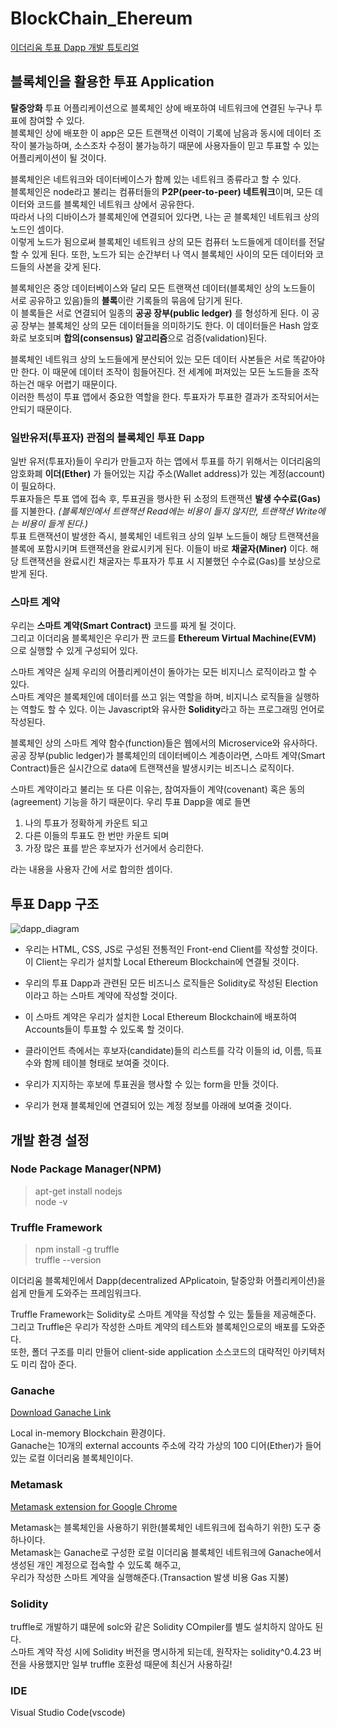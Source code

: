 # BlockChain_Ehereum
[이더리움 투표 Dapp 개발 튜토리얼](https://www.dappuniversity.com/articles/the-ultimate-ethereum-dapp-tutorial)  

## 블록체인을 활용한 투표 Application  
**탈중앙화** 투표 어플리케이션으로 블록체인 상에 배포하여 네트워크에 연결된 누구나 투표에 참여할 수 있다.  
블록체인 상에 배포한 이 app은 모든 트랜잭션 이력이 기록에 남음과 동시에 데이터 조작이 불가능하며, 소스조차 수정이 불가능하기 때문에 사용자들이 믿고 투표할 수 있는 어플리케이션이 될 것이다.  

블록체인은 네트워크와 데이터베이스가 함께 있는 네트워크 종류라고 할 수 있다.  
블록체인은 node라고 불리는 컴퓨터들의 **P2P(peer-to-peer) 네트워크**이며, 모든 데이터와 코드를 블록체인 네트워크 상에서 공유한다.  
따라서 나의 디바이스가 블록체인에 연결되어 있다면, 나는 곧 블록체인 네트워크 상의 노드인 셈이다.  
이렇게 노드가 됨으로써 블록체인 네트워크 상의 모든 컴퓨터 노드들에게 데이터를 전달할 수 있게 된다. 또한, 노드가 되는 순간부터 나 역시 블록체인 사이의 모든 데이터와 코드들의 사본을 갖게 된다.  

블록체인은 중앙 데이터베이스와 달리 모든 트랜잭션 데이터(블록체인 상의 노드들이 서로 공유하고 있음)들의 **블록**이란 기록들의 묶음에 담기게 된다.  
이 블록들은 서로 연결되어 일종의 **공공 장부(public ledger)** 를 형성하게 된다. 이 공공 장부는 블록체인 상의 모든 데이터들을 의미하기도 한다. 이 데이터들은 Hash 암호화로 보호되며 **합의(consensus) 알고리즘**으로 검증(validation)된다.  

블록체인 네트워크 상의 노드들에게 분산되어 있는 모든 데이터 사본들은 서로 똑같아야만 한다. 이 때문에 데이터 조작이 힘들어진다. 전 세계에 퍼져있는 모든 노드들을 조작하는건 매우 어렵기 때문이다.  
이러한 특성이 투표 앱에서 중요한 역할을 한다. 투표자가 투표한 결과가 조작되어서는 안되기 때문이다.  


### 일반유저(투표자) 관점의 블록체인 투표 Dapp  
일반 유저(투표자)들이 우리가 만들고자 하는 앱에서 투표를 하기 위해서는 이더리움의 암호화폐 **이더(Ether)** 가 들어있는 지갑 주소(Wallet address)가 있는 계정(account)이 필요하다.  
투표자들은 투표 앱에 접속 후, 투표권을 행사한 뒤 소정의 트랜잭션 **발생 수수료(Gas)** 를 지불한다. *(블록체인에서 트랜잭션 Read에는 비용이 들지 않지만, 트랜잭션 Write에는 비용이 들게 된다.)*  
투표 트랜잭션이 발생한 즉시, 블록체인 네트워크 상의 일부 노드들이 해당 트랜잭션을 블록에 포함시키며 트랜잭션을 완료시키게 된다. 이들이 바로 **채굴자(Miner)** 이다. 해당 트랜잭션을 완료시킨 채굴자는 투표자가 투표 시 지불했던 수수료(Gas)를 보상으로 받게 된다.  

### 스마트 계약  
우리는 **스마트 계약(Smart Contract)** 코드를 짜게 될 것이다.  
그리고 이더리움 블록체인은 우리가 짠 코드를 **Ethereum Virtual Machine(EVM)** 으로 실행할 수 있게 구성되어 있다.  

스마트 계약은 실제 우리의 어플리케이션이 돌아가는 모든 비지니스 로직이라고 할 수 있다.  
스마트 계약은 블록체인에 데이터를 쓰고 읽는 역할을 하며, 비지니스 로직들을 실행하는 역할도 할 수 있다. 이는 Javascript와 유사한 **Solidity**라고 하는 프로그래밍 언어로 작성된다.  

블록체인 상의 스마트 계약 함수(function)들은 웹에서의 Microservice와 유사하다. 공공 장부(public ledger)가 블록체인의 데이터베이스 계층이라면, 스마트 계약(Smart Contract)들은 실시간으로 data에 트랜잭션을 발생시키는 비즈니스 로직이다.  

스마트 계약이라고 불리는 또 다른 이유는, 참여자들이 계약(covenant) 혹은 동의(agreement) 기능을 하기 때문이다. 우리 투표 Dapp을 예로 들면  
1) 나의 투표가 정확하게 카운트 되고  
2) 다른 이들의 투표도 한 번만 카운트 되며  
3) 가장 많은 표를 받은 후보자가 선거에서 승리한다.  

라는 내용을 사용자 간에 서로 합의한 셈이다.  


## 투표 Dapp 구조  
![dapp_diagram](https://user-images.githubusercontent.com/46364778/94341527-ff8ae180-0044-11eb-8184-c841c0e1d8ff.png)  

- 우리는 HTML, CSS, JS로 구성된 전통적인 Front-end Client를 작성할 것이다. 이 Client는 우리가 설치할 Local Ethereum Blockchain에 연결될 것이다.  

- 우리의 투표 Dapp과 관련된 모든 비즈니스 로직들은 Solidity로 작성된 Election이라고 하는 스마트 계약에 작성할 것이다.  

- 이 스마트 계약은 우리가 설치한 Local Ethereum Blockchain에 배포하여 Accounts들이 투표할 수 있도록 할 것이다.  

- 클라이언트 측에서는 후보자(candidate)들의 리스트를 각각 이들의 id, 이름, 득표수와 함께 테이블 형태로 보여줄 것이다.  
- 우리가 지지하는 후보에 투표권을 행사할 수 있는 form을 만들 것이다.  
- 우리가 현재 블록체인에 연결되어 있는 계정 정보를 아래에 보여줄 것이다.  

## 개발 환경 설정  
### Node Package Manager(NPM)  
> apt-get install nodejs  
> node -v  

### Truffle Framework  
> npm install -g truffle  
> truffle --version  

이더리움 블록체인에서 Dapp(decentralized APplicatoin, 탈중앙화 어플리케이션)을 쉽게 만들게 도와주는 프레임워크다.  

Truffle Framework는 Solidity로 스마트 계약을 작성할 수 있는 툴들을 제공해준다.  
그리고 Truffle은 우리가 작성한 스마트 계약의 테스트와 블록체인으로의 배포를 도와준다.  
또한, 폴더 구조를 미리 만들어 client-side application 소스코드의 대략적인 아키텍처도 미리 잡아 준다.  

### Ganache  
[Download Ganache Link](https://www.trufflesuite.com/ganache)  

Local in-memory Blockchain 환경이다.  
Ganache는 10개의 external accounts 주소에 각각 가상의 100 디어(Ether)가 들어있는 로컬 이더리움 블록체인이다.  

### Metamask  
[Metamask extension for Google Chrome](https://chrome.google.com/webstore/detail/metamask/nkbihfbeogaeaoehlefnkodbefgpgknn?hl=en)  

Metamask는 블록체인을 사용하기 위한(블록체인 네트워크에 접속하기 위한) 도구 중 하나이다.  
Metamask는 Ganache로 구성한 로컬 이더리움 블록체인 네트워크에 Ganache에서 생성된 개인 계정으로 접속할 수 있도록 해주고,  
우리가 작성한 스마트 계약을 실행해준다.(Transaction 발생 비용 Gas 지불)  

### Solidity  
truffle로 개발하기 떄문에 solc와 같은 Solidity COmpiler를 별도 설치하지 않아도 된다.  
스마트 계약 작성 시에 Solidity 버전을 명시하게 되는데, 원작자는 solidity^0.4.23 버전을 사용했지만 일부 truffle 호환성 때문에 최신거 사용하길!  

### IDE  
Visual Studio Code(vscode)  














